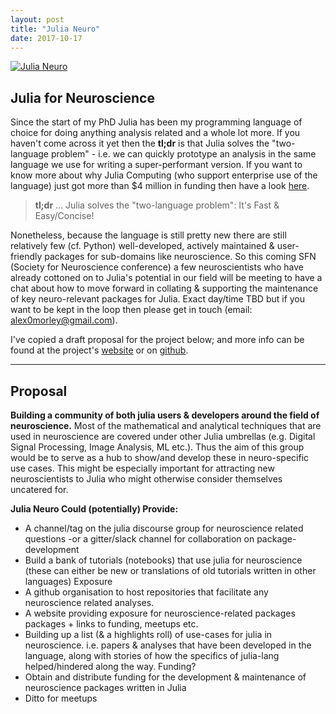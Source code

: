 ```yaml
---
layout: post
title: "Julia Neuro"
date: 2017-10-17
---
```


[![Julia Neuro](https://julianeuro.github.io/assets/julianeurologo.png)](https://julianeuro.github.io/)

## Julia for Neuroscience

Since the start of my PhD Julia has been my programming language of choice for doing anything analysis related and a whole lot more. If you haven't come across it yet then the **tl;dr** is that Julia solves the "two-language problem" - i.e. we can quickly prototype an analysis in the same language we use for writing a super-performant version. If you want to know more about why Julia Computing (who support enterprise use of the language) just got more than $4 million in funding then have a look [here](https://juliacomputing.com/press/2017/06/19/seed-funding.html).

> **tl;dr** ... Julia solves the "two-language problem": It's Fast & Easy/Concise!

Nonetheless, because the language is still pretty new there are still relatively few (cf. Python) well-developed, actively maintained & user-friendly packages for sub-domains like neuroscience. So this coming SFN (Society for Neuroscience conference) a few neuroscientists who have already cottoned on to Julia's potential in our field will be meeting to have a chat about how to move forward in collating & supporting the maintenance of key neuro-relevant packages for Julia. Exact day/time TBD but if you want to be kept in the loop then please get in touch (email: [alex0morley@gmail.com](mailto:alex0morley@gmail.com)).

I've copied a draft proposal for the project below; and more info can be found at the project's [website](https://julianeuro.github.io/) or on [github](https://github.com/JuliaNeuro).

---

## Proposal
**Building a community of both julia users & developers around the field of neuroscience.**
Most of the mathematical and analytical techniques that are used in neuroscience are covered under other Julia umbrellas (e.g. Digital Signal Processing, Image Analysis, ML etc.). Thus the aim of this group would be to serve as a hub to show/and develop these in neuro-specific use cases. This might be especially important for attracting new neuroscientists to Julia who might otherwise consider themselves uncatered for. 

**Julia Neuro Could (potentially) Provide:**
  - A channel/tag on the julia discourse group for neuroscience related questions
    -or a gitter/slack channel for collaboration on package-development
  - Build a bank of tutorials (notebooks) that use julia for neuroscience (these can either be new or translations of old tutorials written in other languages)
Exposure
  - A github organisation to host repositories that facilitate any neuroscience related analyses.
  - A website providing exposure for neuroscience-related packages packages + links to funding, meetups etc.
  - Building up a list (& a highlights roll) of use-cases for julia in neuroscience. i.e. papers & analyses that have been developed in the language, along with stories of how the specifics of julia-lang helped/hindered along the way.
Funding?
   - Obtain and distribute funding for the development & maintenance of neuroscience packages written in Julia
   - Ditto for meetups
